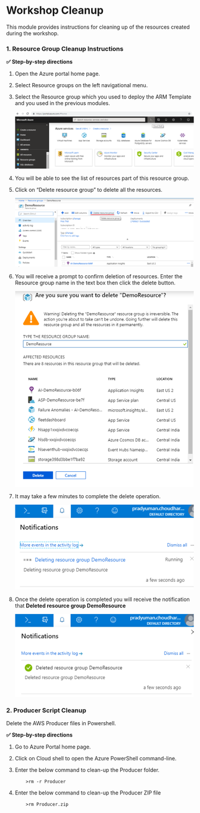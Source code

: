 # Workshop Cleanup

This module provides instructions for cleaning up of the resources created during the workshop.

### 1. Resource Group Cleanup Instructions

**:white_check_mark: Step-by-step directions**

1. Open the Azure portal home page.

1. Select Resource groups on the left navigational menu.

1. Select the Resource group which you used to deploy the ARM Template and you used in the previous modules.

    ![HERE Maps & Location Services Data Streams Workshop CleanUP](../Images/1_AzureHome_CloudShell.png)

1. You will be able to see the list of resources part of this resource group.

1. Click on “Delete resource group” to delete all the resources.

    ![HERE Maps & Location Services Data Streams Workshop CleanUP](../Images/0_DeleteResourceGroup_List.png)

1. You will receive a prompt to confirm deletion of resources. Enter the Resource group name in the text box then click the delete button.

    ![HERE Maps & Location Services Data Streams Workshop CleanUP](../Images/1_DeleteResourceGroup_List_Conformation.png)

1. It may take a few minutes to complete the delete operation.

    ![HERE Maps & Location Services Data Streams Workshop CleanUP](../Images/2_DeleteResourceGroup_notification.png)

1. Once the delete operation is completed you will receive the notification that **Deleted resource group DemoResource**

    ![HERE Maps & Location Services Data Streams Workshop CleanUP](../Images/3_DeleteResourceGroup_notification_success.png)



### 2. Producer Script Cleanup
Delete the AWS Producer files in Powershell.

**:white_check_mark: Step-by-step directions**


1. Go to Azure Portal home page.

1. Click on Cloud shell to open the Azure PowerShell command-line.

1. Enter the below command to clean-up the Producer folder.

           >rm -r Producer

1. Enter the below command to clean-up the Producer ZIP file

           >rm Producer.zip
